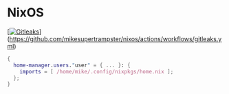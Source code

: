 # NixOS

[[![Gitleaks](https://github.com/mikesupertrampster/nixos/actions/workflows/gitleaks.yml/badge.svg)](https://github.com/mikesupertrampster/nixos/actions/workflows/gitleaks.yml)](https://github.com/mikesupertrampster/nixos/actions/workflows/gitleaks.yml)

```nix
{
  home-manager.users."user" = { ... }: {
    imports = [ /home/mike/.config/nixpkgs/home.nix ];
  };
}
```